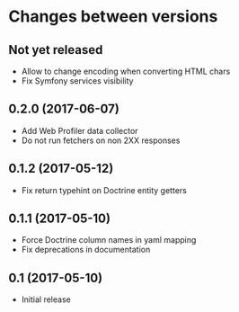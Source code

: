 # Changes between versions

## Not yet released

* Allow to change encoding when converting HTML chars
* Fix Symfony services visibility

## 0.2.0 (2017-06-07)

* Add Web Profiler data collector
* Do not run fetchers on non 2XX responses

## 0.1.2 (2017-05-12)

* Fix return typehint on Doctrine entity getters

## 0.1.1 (2017-05-10)

* Force Doctrine column names in yaml mapping
* Fix deprecations in documentation

## 0.1 (2017-05-10)

* Initial release
